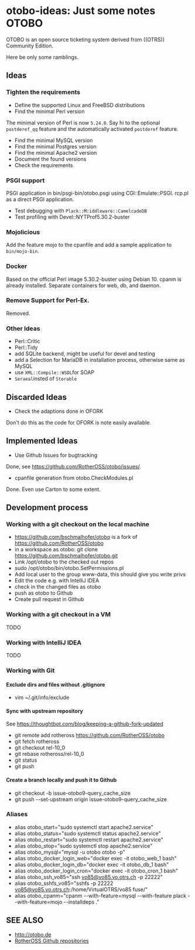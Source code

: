 # otobo-ideas: Just some notes OTOBO

OTOBO is an open source ticketing system derived from ((OTRS)) Community Edition.

Here be only some ramblings.

## Ideas

### Tighten the requirements

* Define the supported Linux and FreeBSD distributions
* Find the minimal Perl version

The minimal version of Perl is now `5.24.0`. Say hi to the optional `postderef_qq` feature and the automatically activated `postderef` feature.

* Find the minimal MySQL version
* Find the minimal Postgres version
* Find the minimal Apache2 version
* Document the found versions
* Check the requirements

### PSGI support

PSGI application in bin/psgi-bin/otobo.psgi using CGI::Emulate::PSGI.
rcp.pl as a direct PSGI application.

* Test debugging with `Plack::M:iddleware::CamelcadeDB`
* Test profiling with Devel::NYTProf5.30.2-buster

### Mojolicious

Add the feature mojo to the cpanfile and add a sample application to `bin/mojo-bin`.

### Docker

Based on the official Perl image 5.30.2-buster using Debian 10.
cpanm is already installed.
Separate containers for web, db, and daemon.

### Remove Support for Perl-Ex.

Removed.

### Other Ideas

* Perl::Critic
* Perl::Tidy
* add SQLite backend, might be useful for devel and testing
* add a Selection for MariaDB in installation process, otherwise same as MySQL
* use `XML::Compile::WSDL`for SOAP
* `Seraeal`insted of `Storable`

## Discarded Ideas

* Check the adaptions done in OFORK

Don't do this as the code for OFORK is note easily available.

## Implemented Ideas

* Use Github Issues for bugtracking

Done, see https://github.com/RotherOSS/otobo/issues/.

* cpanfile generation from otobo.CheckModules.pl

Done. Even use Carton to some extent.

## Development process

### Working with a git checkout on the local machine

* https://github.com/bschmalhofer/otobo is a fork of https://github.com/RotherOSS/otobo
* in a workspace as otobo: git clone https://github.com/bschmalhofer/otobo.git
* Link /opt/otobo to the checked out repos
* sudo /opt/otobo/bin/otobo.SetPermissions.pl
* Add local user to the group www-data, this should give you write privs
* Edit the code e.g. with IntelliJ IDEA
* check in the changed files as otobo
* push as otobo to Github
* Create pull request in Github

### Working with a git checkout in a VM

TODO

### Working with IntelliJ IDEA

TODO

### Working with Git


#### Exclude dirs and files without .gitignore

* vim ~/.git/info/exclude 

#### Sync with upstream repository

See https://thoughtbot.com/blog/keeping-a-github-fork-updated

* git remote add rotheross https://github.com/RotherOSS/otobo
* git fetch rotheross
* git checkout rel-10_0
* git rebase rotheross/rel-10_0
* git status
* git push

#### Create a branch locally and push it to Github

* git checkout -b issue-otobo9-query_cache_size
* git push --set-upstream origin issue-otobo9-query_cache_size

### Aliases

* alias otobo_start="sudo systemctl start apache2.service"
* alias otobo_status="sudo systemctl status apache2.service"
* alias otobo_restart="sudo systemctl restart apache2.service"
* alias otobo_stop="sudo systemctl stop apache2.service"
* alias otobo_mysql="mysql -u otobo otobo -p"
* alias otobo_docker_login_web="docker exec -it otobo_web_1 bash"
* alias otobo_docker_login_db="docker exec -it otobo_db_1 bash"
* alias otobo_docker_login_cron="docker exec -it otobo_cron_1 bash"
* alias otobo_ssh_vo85="ssh vo85@vo85.vo.otrs.ch -p 22222"
* alias otobo_sshfs_vo85="sshfs -p 22222 vo85@vo85.vo.otrs.ch:/home/VirtualOTRS/vo85 fuse/"
* alias otobo_cpanm="cpanm --with-feature=mysql --with-feature plack --with-feature=mojo --installdeps ."


## SEE ALSO
 
 * http://otobo.de
 * [RotherOSS Github repositories](https://github.com/RotherOSS/otobo)
